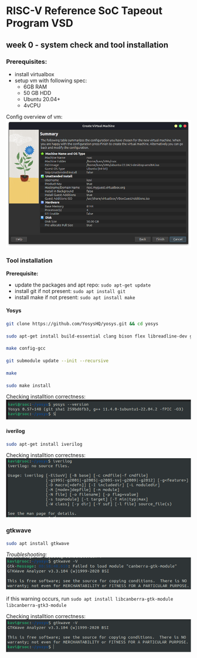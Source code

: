 # RISC-V Reference SoC Tapeout Program VSD

## week 0 - system check and tool installation

### Prerequisites:
- install virtualbox
- setup vm with following spec:
    - 6GB RAM 
    - 50 GB HDD
    - Ubuntu 20.04+
    - 4vCPU

Config overview of vm:
![alt text](image.png)
### Tool installation
**Prerequisite:** 
- update the packages and apt repo: `sudo apt-get update`
- install git if not present: `sudo apt install git`
- install make if not present: `sudo apt install make`
#### Yosys
```bash
git clone https://github.com/YosysHQ/yosys.git && cd yosys

sudo apt-get install build-essential clang bison flex libreadline-dev gawk tcl-dev libffi-dev git graphviz xdot pkg-config python3 libboost-system-dev libboost-python-dev libboost-filesystem-dev zlib1g-dev

make config-gcc

git submodule update --init --recursive

make

sudo make install
```
Checking installtion correctness:
![alt text](image-1.png)

#### iverilog
```bash
sudo apt-get install iverilog 
```
Checking installtion correctness:
![verifying if installation is succesfull](image-2.png)

### gtkwave
```bash
sudo apt install gtkwave 
```
_Troubleshooting:_ 
![alt text](image-4.png)

if this warning occurs, run `sudo apt install libcanberra-gtk-module libcanberra-gtk3-module`

Checking installtion correctness:
![alt text](image-3.png)